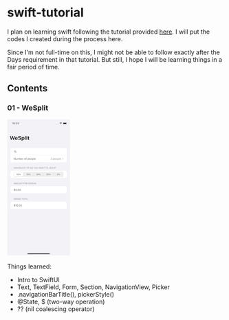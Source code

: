 # swift-tutorial
I plan on learning swift following the tutorial provided [here](https://www.hackingwithswift.com/100/swiftui). I will put the codes I created during the process here.

Since I'm not full-time on this, I might not be able to follow exactly after the Days requirement in that tutorial. But still, I hope I will be learning things in a fair period of time.

## Contents

### 01 - WeSplit

![WeSplit Image](images/proj1-wesplit.png)

Things learned:

* Intro to SwiftUI
* Text, TextField, Form, Section, NavigationView, Picker
* .navigationBarTitle(), pickerStyle()
* @State, $ (two-way operation)
* ?? (nil coalescing operator)
